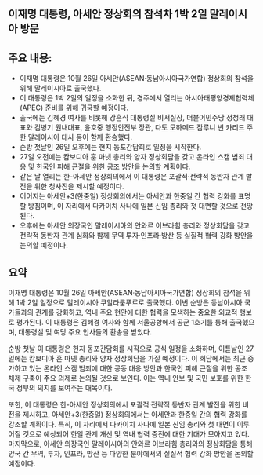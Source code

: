 ## 이재명 대통령, 아세안 정상회의 참석차 1박 2일 말레이시아 방문

## 주요 내용:
*   이재명 대통령은 10월 26일 아세안(ASEAN·동남아시아국가연합) 정상회의 참석을 위해 말레이시아로 출국했다.
*   이 대통령은 1박 2일의 일정을 소화한 뒤, 경주에서 열리는 아시아태평양경제협력체(APEC) 준비를 위해 귀국할 예정이다.
*   출국에는 김혜경 여사를 비롯해 강훈식 대통령실 비서실장, 더불어민주당 정청래 대표와 김병기 원내대표, 윤호중 행정안전부 장관, 다토 모하메드 잠루니 빈 카리드 주한 말레이시아 대사 등이 함께 환송했다.
*   순방 첫날인 26일 오후에는 현지 동포간담회로 일정을 시작한다.
*   27일 오전에는 캄보디아 훈 마넷 총리와 양자 정상회담을 갖고 온라인 스캠 범죄 대응 및 한국인 피해 근절을 위한 공조 방안을 논의할 계획이다.
*   같은 날 열리는 한-아세안 정상회의에서 이 대통령은 포괄적·전략적 동반자 관계 발전을 위한 청사진을 제시할 예정이다.
*   이어지는 아세안+3(한중일) 정상회의에서는 아세안과 한중일 간 협력 강화를 표명할 방침이며, 이 자리에서 다카이치 사나에 일본 신임 총리와 첫 대면할 것으로 전망된다.
*   오후에는 아세안 의장국인 말레이시아의 안와르 이브라힘 총리와 정상회담을 갖고 전략적 동반자 관계 심화와 함께 무역 투자·인프라·방산 등 실질적 협력 강화 방안을 논의할 예정이다.

## 요약
이재명 대통령은 10월 26일 아세안(ASEAN·동남아시아국가연합) 정상회의 참석을 위해 1박 2일 일정으로 말레이시아 쿠알라룸푸르로 출국했다. 이번 순방은 동남아시아 국가들과의 관계를 강화하고, 역내 주요 현안에 대한 협력을 모색하는 중요한 외교적 행보로 평가된다. 이 대통령은 김혜경 여사와 함께 서울공항에서 공군 1호기를 통해 출국했으며, 대통령실 및 여당 주요 인사들의 환송을 받았다.

순방 첫날 이 대통령은 현지 동포간담회를 시작으로 공식 일정을 소화하며, 이튿날인 27일에는 캄보디아 훈 마넷 총리와 양자 정상회담을 가질 예정이다. 이 회담에서는 최근 증가하고 있는 온라인 스캠 범죄에 대한 공동 대응 방안과 한국인 피해 근절을 위한 공조 체제 구축이 주요 의제로 논의될 것으로 보인다. 이는 역내 안보 및 국민 보호를 위한 한국 정부의 의지를 보여주는 대목이다.

또한, 이 대통령은 한-아세안 정상회의에서 포괄적·전략적 동반자 관계 발전을 위한 비전을 제시하고, 아세안+3(한중일) 정상회의에서는 아세안과 한중일 간의 협력 강화를 강조할 계획이다. 특히, 이 자리에서 다카이치 사나에 일본 신임 총리와 첫 대면이 이루어질 것으로 예상되어 한일 관계 개선 및 역내 협력 증진에 대한 기대가 모아지고 있다. 마지막으로, 아세안 의장국인 말레이시아의 안와르 이브라힘 총리와의 정상회담을 통해 양국 간 무역, 투자, 인프라, 방산 등 다양한 분야에서의 실질적 협력 강화 방안을 논의할 예정이다.